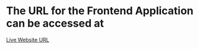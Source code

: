 # The URL for the Frontend Application can be accessed at

[Live Website URL](https://letsflix-node-build.onrender.com)
